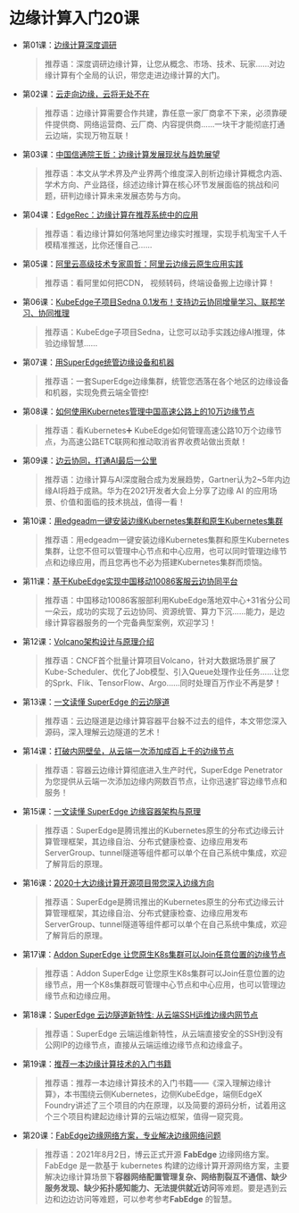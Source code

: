 # 边缘计算入门20课

* 第01课：[边缘计算深度调研](https://blog.csdn.net/younger_china/article/details/104401966)

  > 推荐语：深度调研边缘计算，让您从概念、市场、技术、玩家……对边缘计算有个全局的认识，带您走进边缘计算的大门。

* 第02课：[云走向边缘，云将无处不在](https://mp.weixin.qq.com/s/jyxTYxUHD-8uVItMm7doew)

  > 推荐语：边缘计算需要合作共建，靠任意一家厂商拿不下来，必须靠硬件提供商、网络运营商、云厂商、内容提供商……一块干才能彻底打通云边端，实现万物互联！

* 第03课：[中国信通院王哲：边缘计算发展现状与趋势展望](https://mp.weixin.qq.com/s/O-9BCSTvVMlI59plPt1jfA)

  > 推荐语：本文从学术界及产业界两个维度深入剖析边缘计算概念内涵、学术方向、产业路径，综述边缘计算在核心环节发展面临的挑战和问题，研判边缘计算未来发展态势与方向。

* 第04课：[EdgeRec：边缘计算在推荐系统中的应用](https://mp.weixin.qq.com/s/O806chMT_BFzkA-Tuv94Hw)

  > 推荐语：看边缘计算如何落地阿里边缘实时推理，实现手机淘宝千人千模精准推送，比你还懂自己……

* 第05课：[阿里云高级技术专家周哲：阿里云边缘云原生应用实践](https://mp.weixin.qq.com/s/lEwka3c5Awou48c6EbMweg)

  > 推荐语：看阿里如何把CDN， 视频转码，终端设备搬上边缘计算！

* 第06课：[KubeEdge子项目Sedna 0.1发布！支持边云协同增量学习、联邦学习、协同推理](https://mp.weixin.qq.com/s/03bJV6fPmR7ZUO8RfRvkMw)

  > 推荐语：KubeEdge子项目Sedna，让您可以动手实践边缘AI推理，体验边缘智慧……

* 第07课：[用SuperEdge统管边缘设备和机器](https://mp.weixin.qq.com/s/8CivIO3-VXx-0q6_0euWHw)

  > 推荐语：一套SuperEdge边缘集群，统管您洒落在各个地区的边缘设备和机器，实现免费云端全管控!

* 第08课：[如何使用Kubernetes管理中国高速公路上的10万边缘节点](https://mp.weixin.qq.com/s/76MbCKPRG2VZ80bvs-xqbw)

  > 推荐语：看Kubernetes➕ KubeEdge如何管理高速公路10万个边缘节点，为高速公路ETC联网和推动取消省界收费站做出贡献！

* 第09课：[边云协同，打通AI最后一公里](https://mp.weixin.qq.com/s/uPlEVYnHDNwQau7CSN4YQQ)

  > 推荐语：边缘计算与AI深度融合成为发展趋势，Gartner认为2~5年内边缘AI将趋于成熟。华为在2021开发者大会上分享了边缘 AI 的应用场景、价值和面临的技术挑战，值得一看！

* 第10课：[用edgeadm一键安装边缘Kubernetes集群和原生Kubernetes集群](https://mp.weixin.qq.com/s/LATtAVu6l4gUl03sJ96tBQ)

  > 推荐语：用edgeadm一键安装边缘Kubernetes集群和原生Kubernetes集群，让您不但可以管理中心节点和中心应用，也可以同时管理边缘节点和边缘应用，而且您再也不必为搭建Kubernetes集群而烦恼。

* 第11课：[基于KubeEdge实现中国移动10086客服云边协同平台](https://mp.weixin.qq.com/s/7DeJgL6qNLANj4xB-WztsQ)

  > 推荐语：中国移动10086客服部利用KubeEdge落地双中心+31省分公司一朵云，成功的实现了云边协同、资源统管、算力下沉……能力，是边缘计算容器服务的一个完备典型案例，欢迎学习！

* 第12课：[Volcano架构设计与原理介绍](https://mp.weixin.qq.com/s/p5pLg998x0NbECxyz-GpZg)

  > 推荐语：CNCF首个批量计算项目Volcano，针对大数据场景扩展了Kube-Scheduler、优化了Job模型、引入Queue处理作业任务……让您的Sprk、Flik、TensorFlow、Argo……同时处理百万作业不再是梦！

* 第13课：[一文读懂 SuperEdge 的云边隧道](https://mp.weixin.qq.com/s/QI5T3NWtOkRpWDepCpVY5w)

  > 推荐语：云边隧道是边缘计算容器平台躲不过去的组件，本文带您深入源码，深入理解云边隧道的艺术！

* 第14课：[打破内网壁垒，从云端一次添加成百上千的边缘节点](https://mp.weixin.qq.com/s/_vzSwRFGxJCvnJa5BOZsqQ)

  > 推荐语：容器云边缘计算彻底进入生产时代，SuperEdge Penetrator 为您提供从云端一次添加边缘内网数百节点，让你迅速扩容边缘节点和服务！

* 第15课：[一文读懂 SuperEdge 边缘容器架构与原理](https://mp.weixin.qq.com/s/r-H0tvZgLlI9OwQHO22WTg)

  > 推荐语：SuperEdge是腾讯推出的Kubernetes原生的分布式边缘云计算管理框架，其边缘自治、分布式健康检查、边缘应用发布ServerGroup、tunnel隧道等组件都可以单个在自己系统中集成，欢迎了解背后的原理。

* 第16课：[2020十大边缘计算开源项目带您深入边缘方向](https://mp.weixin.qq.com/s/dxZFei9lQCzUYjox7LcIYg)

  > 推荐语：SuperEdge是腾讯推出的Kubernetes原生的分布式边缘云计算管理框架，其边缘自治、分布式健康检查、边缘应用发布ServerGroup、tunnel隧道等组件都可以单个在自己系统中集成，欢迎了解背后的原理。

* 第17课：[Addon SuperEdge 让您原生K8s集群可以Join任意位置的边缘节点](https://blog.csdn.net/yunxiao6/article/details/118570988)

  > 推荐语：Addon SuperEdge 让您原生K8s集群可以Join任意位置的边缘节点，用一个K8s集群既可管理中心节点和中心应用，也可以管理边缘节点和边缘应用。

* 第18课：[SuperEdge 云边隧道新特性: 从云端SSH运维边缘内网节点](https://mp.weixin.qq.com/s/ip-Wm5HJrtWMrtZhuRwdog)

  > 推荐语：SuperEdge 云端运维新特性，从云端直接安全的SSH到没有公网IP的边缘节点，直接从云端运维边缘节点和边缘盒子。

* 第19课：[推荐一本边缘计算技术的入门书籍](https://mp.weixin.qq.com/s/jxPJyzuyMG5y4iq6c_7myw)

  > 推荐语：推荐一本边缘计算技术的入门书籍——《深入理解边缘计算》，本书围绕云侧Kubernetes，边侧KubeEdge，端侧EdgeX Foundry讲述了三个项目的内在原理，以及简要的源码分析，试着用这个三个项目构建起边缘计算的云端边框架，值得一窥究竟。

* 第20课：[FabEdge边缘网络方案，专业解决边缘网络问题](https://mp.weixin.qq.com/s/UnCn4U0P_5AdCPomKuZa0A)

  > 推荐语：2021年8月2日，博云正式开源 **FabEdge** 边缘网络方案。FabEdge 是一款基于 kubernetes 构建的边缘计算开源网络方案，主要解决边缘计算场景下**容器网络配置管理复杂、网络割裂互不通信、缺少服务发现、缺少拓扑感知能力、无法提供就近访问**等难题。要是遇到云边和边边访问等难题，可以参考参考**FabEdge** 的智慧。

